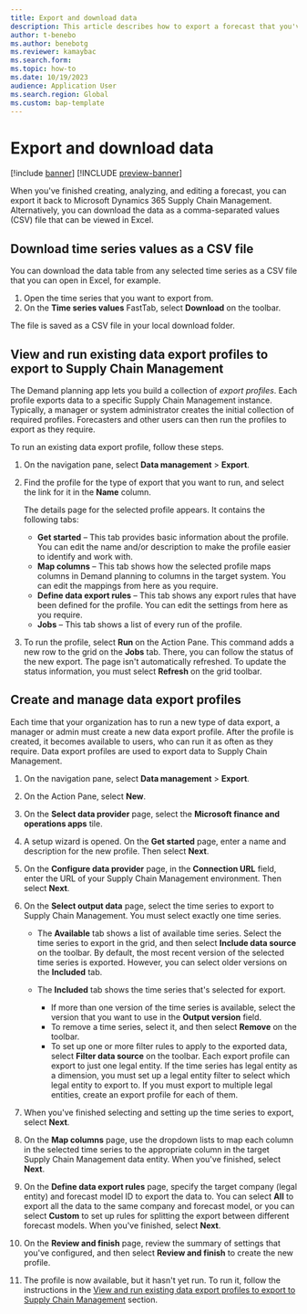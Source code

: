 ```yaml
---
title: Export and download data
description: This article describes how to export a forecast that you've created, analyzed, and edited back to Microsoft Dynamics 365 Supply Chain Management, or download the data as a comma-separated values (CSV) file that can be viewed in Excel.
author: t-benebo
ms.author: benebotg
ms.reviewer: kamaybac
ms.search.form:
ms.topic: how-to
ms.date: 10/19/2023
audience: Application User
ms.search.region: Global
ms.custom: bap-template
---
```


# Export and download data

[!include [banner](../includes/banner.md)]
[!INCLUDE [preview-banner](../includes/preview-banner.md)]

When you've finished creating, analyzing, and editing a forecast, you can export it back to Microsoft Dynamics 365 Supply Chain Management. Alternatively, you can download the data as a comma-separated values (CSV) file that can be viewed in Excel.

## Download time series values as a CSV file

You can download the data table from any selected time series as a CSV file that you can open in Excel, for example.

1. Open the time series that you want to export from.
1. On the **Time series values** FastTab, select **Download** on the toolbar.

The file is saved as a CSV file in your local download folder.

## <a name="existing-export-profiles"></a>View and run existing data export profiles to export to Supply Chain Management

The Demand planning app lets you build a collection of *export profiles*. Each profile exports data to a specific Supply Chain Management instance. Typically, a manager or system administrator creates the initial collection of required profiles. Forecasters and other users can then run the profiles to export as they require.

To run an existing data export profile, follow these steps.

1. On the navigation pane, select **Data management** \> **Export**.
1. Find the profile for the type of export that you want to run, and select the link for it in the **Name** column.

    The details page for the selected profile appears. It contains the following tabs:

    - **Get started** – This tab provides basic information about the profile. You can edit the name and/or description to make the profile easier to identify and work with.
    - **Map columns** – This tab shows how the selected profile maps columns in Demand planning to columns in the target system. You can edit the mappings from here as you require.
    - **Define data export rules** – This tab shows any export rules that have been defined for the profile. You can edit the settings from here as you require.
    - **Jobs** – This tab shows a list of every run of the profile.

1. To run the profile, select **Run** on the Action Pane. This command adds a new row to the grid on the **Jobs** tab. There, you can follow the status of the new export. The page isn't automatically refreshed. To update the status information, you must select **Refresh** on the grid toolbar.

## Create and manage data export profiles

Each time that your organization has to run a new type of data export, a manager or admin must create a new data export profile. After the profile is created, it becomes available to users, who can run it as often as they require. Data export profiles are used to export data to Supply Chain Management.

1. On the navigation pane, select **Data management** \> **Export**.
1. On the Action Pane, select **New**.
1. On the **Select data provider** page, select the **Microsoft finance and operations apps** tile.
1. A setup wizard is opened. On the **Get started** page, enter a name and description for the new profile. Then select **Next**.
1. On the **Configure data provider** page, in the **Connection URL** field, enter the URL of your Supply Chain Management environment. Then select **Next**.
1. On the **Select output data** page, select the time series to export to Supply Chain Management. You must select exactly one time series.

    - The **Available** tab shows a list of available time series. Select the time series to export in the grid, and then select **Include data source** on the toolbar. By default, the most recent version of the selected time series is exported. However, you can select older versions on the **Included** tab.
    - The **Included** tab shows the time series that's selected for export.

        - If more than one version of the time series is available, select the version that you want to use in the **Output version** field.
        - To remove a time series, select it, and then select **Remove** on the toolbar.
        - To set up one or more filter rules to apply to the exported data, select **Filter data source** on the toolbar. Each export profile can export to just one legal entity. If the time series has legal entity as a dimension, you must set up a legal entity filter to select which legal entity to export to. If you must export to multiple legal entities, create an export profile for each of them.

1. When you've finished selecting and setting up the time series to export, select **Next**.
1. On the **Map columns** page, use the dropdown lists to map each column in the selected time series to the appropriate column in the target Supply Chain Management data entity. When you've finished, select **Next**.
1. On the **Define data export rules** page, specify the target company (legal entity) and forecast model ID to export the data to. You can select **All** to export all the data to the same company and forecast model, or you can select **Custom** to set up rules for splitting the export between different forecast models. When you've finished, select **Next**.
1. On the **Review and finish** page, review the summary of settings that you've configured, and then select **Review and finish** to create the new profile.
1. The profile is now available, but it hasn't yet run. To run it, follow the instructions in the [View and run existing data export profiles to export to Supply Chain Management](#existing-export-profiles) section.
